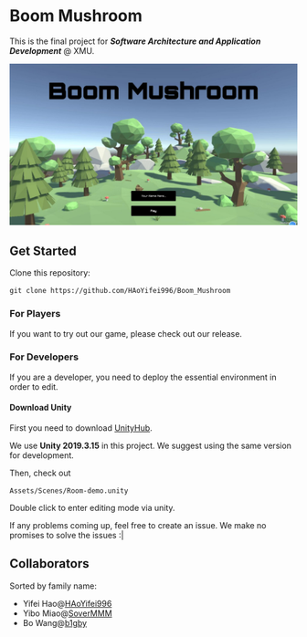 # Boom Mushroom

This is the final project for ***Software Architecture and Application Development***  @ XMU.

![](.\src\login.jpg)



## Get Started

Clone this repository:

```
git clone https://github.com/HAoYifei996/Boom_Mushroom
```



### For Players

If you want to try out our game, please check out our release.



### For Developers

If you are a developer, you need to deploy the essential environment in order to edit.

#### Download Unity

First you need to download [UnityHub](https://unity3d.com/cn/get-unity/download).

We use **Unity 2019.3.15** in this project. We suggest using the same version for development.

Then, check out 

```
Assets/Scenes/Room-demo.unity
```

Double click to enter editing mode via unity.



If any problems coming up, feel free to create an issue. We make no promises to solve the issues :|



## Collaborators

Sorted by family name:

- Yifei Hao@[HAoYifei996](https://github.com/HAoYifei996)
- Yibo Miao@[SoverMMM](https://github.com/SoverMMM)
- Bo Wang@[b1gby](https://github.com/b1gby)

